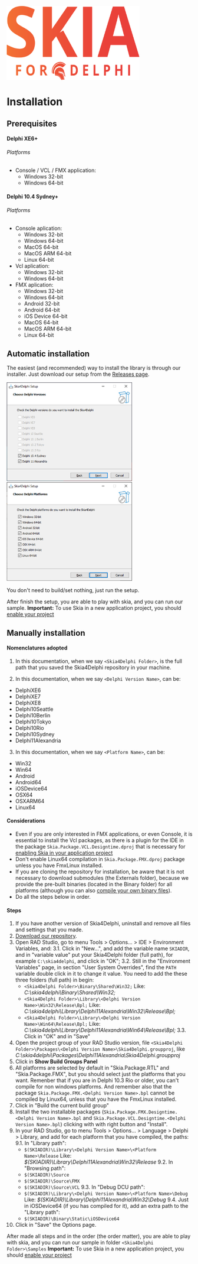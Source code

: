 <img src="/Assets/Artwork/LogoGradient.svg" width=360 height=200>



# Installation



## Prerequisites

#### Delphi XE6+

###### Platforms    
  - Console / VCL / FMX application:
      - Windows 32-bit
      - Windows 64-bit


#### Delphi 10.4 Sydney+

###### Platforms  
  - Console aplication:
      - Windows 32-bit
      - Windows 64-bit
      - MacOS 64-bit
      - MacOS ARM 64-bit
      - Linux 64-bit
  - Vcl aplication:
      - Windows 32-bit
      - Windows 64-bit
  - FMX aplication:
      - Windows 32-bit
      - Windows 64-bit
      - Android 32-bit
      - Android 64-bit
      - iOS Device 64-bit
      - MacOS 64-bit
      - MacOS ARM 64-bit
      - Linux 64-bit



## Automatic installation

The easiest (and recommended) way to install the library is through our installer. Just download our setup from the [Releases page](https://github.com/viniciusfbb/skia4delphi/releases).

<img src="/Assets/Documents/installation1.png" width=340>
<img src="/Assets/Documents/installation2.png" width=340>

You don't need to build/set nothing, just run the setup.

After finish the setup, you are able to play with skia, and you can run our sample.
**Important:** To use Skia in a new application project, you should [enable your project](https://github.com/viniciusfbb/skia4delphi#enabling-your-project)



## Manually installation

#### Nomenclatures adopted

1. In this documentation, when we say `<Skia4Delphi Folder>`, is the full path that you saved the Skia4Delphi repository in your machine.

2. In this documentation, when we say `<Delphi Version Name>`, can be:

 - DelphiXE6
 - DelphiXE7
 - DelphiXE8
 - Delphi10Seattle
 - Delphi10Berlin
 - Delphi10Tokyo
 - Delphi10Rio
 - Delphi10Sydney
 - Delphi11Alexandria


3. In this documentation, when we say `<Platform Name>`, can be:

 - Win32
 - Win64
 - Android
 - Android64
 - iOSDevice64
 - OSX64
 - OSXARM64
 - Linux64


#### Considerations

- Even if you are only interested in FMX applications, or even Console, it is essential to install the Vcl packages, as there is a plugin for the IDE in the package `Skia.Package.VCL.Designtime.dproj` that is necessary for [enabling Skia in your application project](https://github.com/viniciusfbb/skia4delphi#enabling-your-project)
- Don't enable Linux64 compilation in `Skia.Package.FMX.dproj` package unless you have FmxLinux installed.
- If you are cloning the repository for installation, be aware that it is not necessary to download submodules (the Externals folder), because we provide the pre-built binaries (located in the Binary folder) for all platforms (although you can also [compile your own binary files](/Documents/BUILD.md)).
- Do all the steps below in order.


#### Steps

1. If you have another version of Skia4Delphi, uninstall and remove all files and settings that you made.
2. [Download our repository](https://github.com/viniciusfbb/skia4delphi/archive/refs/heads/main.zip).
3. Open RAD Studio, go to menu Tools > Options... > IDE > Environment Variables, and:
  3.1. Click in "New...", and add the variable name `SKIADIR`, and in "variable value" put your Skia4Delphi folder (full path), for example `C:\skia4delphi`, and click in "OK";
  3.2. Still in the "Environment Variables" page, in section "User System Overrides", find the `PATH` variable double click in it to change it value. You need to add the these three folders (full path) in begin:
      - `<Skia4Delphi Folder>\Binary\Shared\Win32;`
        Like: *C:\skia4delphi\Binary\Shared\Win32;*
      - `<Skia4Delphi Folder>\Library\<Delphi Version Name>\Win32\Release\Bpl;`
        Like: *C:\skia4delphi\Library\Delphi11Alexandria\Win32\Release\Bpl;*
      - `<Skia4Delphi Folder>\Library\<Delphi Version Name>\Win64\Release\Bpl;`
        Like: *C:\skia4delphi\Library\Delphi11Alexandria\Win64\Release\Bpl;*
  3.3. Click in "OK" and in "Save"
4. Open the project group of your RAD Studio version, file `<Skia4Delphi Folder>\Packages\<Delphi Version Name>\Skia4Delphi.groupproj`, like *C:\skia4delphi\Packages\Delphi11Alexandria\Skia4Delphi.groupproj*
5. Click in **Show Build Groups Panel**
6. All platforms are selected by default in "Skia.Package.RTL" and "Skia.Package.FMX", but you should select just the platforms that you want. Remenber that if you are in Delphi 10.3 Rio or older, you can't compile for non windows platforms. And remember also that the package `Skia.Package.FMX.<Delphi Version Name>.bpl` cannot be compiled by Linux64, unless that you have the FmxLinux installed.
7. Click in "Build the current build group"
8. Install the two installable packages (`Skia.Package.FMX.Designtime.<Delphi Version Name>.bpl` and `Skia.Package.VCL.Designtime.<Delphi Version Name>.bpl`) clicking with with right button and "Install".
9. In your RAD Studio, go to menu Tools > Options... > Language > Delphi > Library, and add for each platform that you have compiled, the paths:
  9.1. In "Library path":
    - `$(SKIADIR)\Library\<Delphi Version Name>\<Platform Name>\Release`
      Like: *$(SKIADIR)\Library\Delphi11Alexandria\Win32\Release*
  9.2. In "Browsing path":
    - `$(SKIADIR)\Source`
    - `$(SKIADIR)\Source\FMX`
    - `$(SKIADIR)\Source\VCL`
  9.3. In "Debug DCU path":
    - `$(SKIADIR)\Library\<Delphi Version Name>\<Platform Name>\Debug`
      Like: *$(SKIADIR)\Library\Delphi11Alexandria\Win32\Debug*
  9.4. Just in iOSDevice64 (if you has compiled for it), add an extra path to the "Library path":
    - `$(SKIADIR)\Binary\Static\iOSDevice64`
10. Click in "Save" the Options page.


After made all steps and in the order (the order matter), you are able to play with skia, and you can run our sample in folder `<Skia4Delphi Folder>\Samples`
**Important:** To use Skia in a new application project, you should [enable your project](https://github.com/viniciusfbb/skia4delphi#enabling-your-project)
